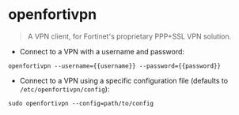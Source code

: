 # openfortivpn

> A VPN client, for Fortinet's proprietary PPP+SSL VPN solution.

- Connect to a VPN with a username and password:

`openfortivpn --username={{username}} --password={{password}}`

- Connect to a VPN using a specific configuration file (defaults to `/etc/openfortivpn/config`):

`sudo openfortivpn --config=path/to/config`
